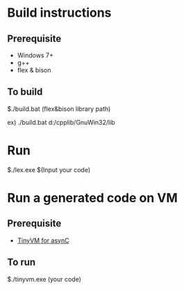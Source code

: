 # Build instructions

## Prerequisite
- Windows 7+
- g++
- flex & bison

## To build
$./build.bat (flex&bison library path)

ex) ./build.bat d:/cpplib/GnuWin32/lib

# Run

$./lex.exe
$(Input your code)

# Run a generated code on VM

## Prerequisite

- [TinyVM for asynC](https://github.com/orange4glace/tinyvm)

## To run
$./tinyvm.exe (your code)